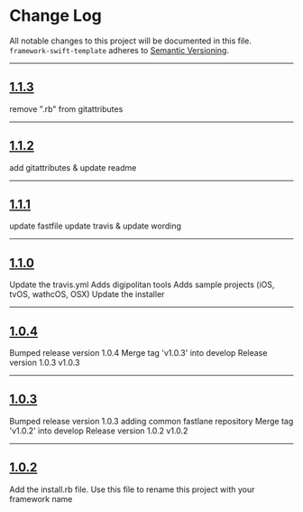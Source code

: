 # Change Log

All notable changes to this project will be documented in this file.
`framework-swift-template` adheres to [Semantic Versioning](http://semver.org/).

---

## [1.1.3](https://github.com/Digipolitan/framework-swift-template/releases/tag/v1.1.3)

remove ".rb" from gitattributes

---

## [1.1.2](https://github.com/Digipolitan/framework-swift-template/releases/tag/v1.1.2)

add gitattributes & update readme

---

## [1.1.1](https://github.com/Digipolitan/framework-swift-template/releases/tag/v1.1.1)

update fastfile
update travis & update wording

---

## [1.1.0](https://github.com/Digipolitan/framework-swift-template/releases/tag/v1.1.0)

Update the travis.yml
Adds digipolitan tools
Adds sample projects (iOS, tvOS, wathcOS, OSX)
Update the installer

---

## [1.0.4](https://github.com/Digipolitan/framework-swift-template/releases/tag/v1.0.4)

Bumped release version 1.0.4
Merge tag 'v1.0.3' into develop
Release version 1.0.3 v1.0.3

---

## [1.0.3](https://github.com/Digipolitan/framework-swift-template/releases/tag/v1.0.3)

Bumped release version 1.0.3
adding common fastlane repository
Merge tag 'v1.0.2' into develop
Release version 1.0.2 v1.0.2

---

## [1.0.2](https://github.com/Digipolitan/framework-swift-template/releases/tag/v1.0.2)

Add the install.rb file. Use this file to rename this project with your framework name
